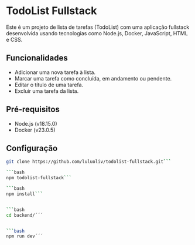 # TodoList Fullstack

Este é um projeto de lista de tarefas (TodoList) com uma aplicação fullstack desenvolvida usando tecnologias como Node.js, Docker, JavaScript, HTML e CSS.

## Funcionalidades

- Adicionar uma nova tarefa à lista.
- Marcar uma tarefa como concluída, em andamento ou pendente.
- Editar o título de uma tarefa.
- Excluir uma tarefa da lista.

## Pré-requisitos

- Node.js (v18.15.0)
- Docker (v23.0.5)
## Configuração

```bash
git clone https://github.com/luluoliv/todolist-fullstack.git```

```bash
npm todolist-fullstack```

```bash
npm install```


```bash
cd backend/´´´


```bash
npm run dev´´´
